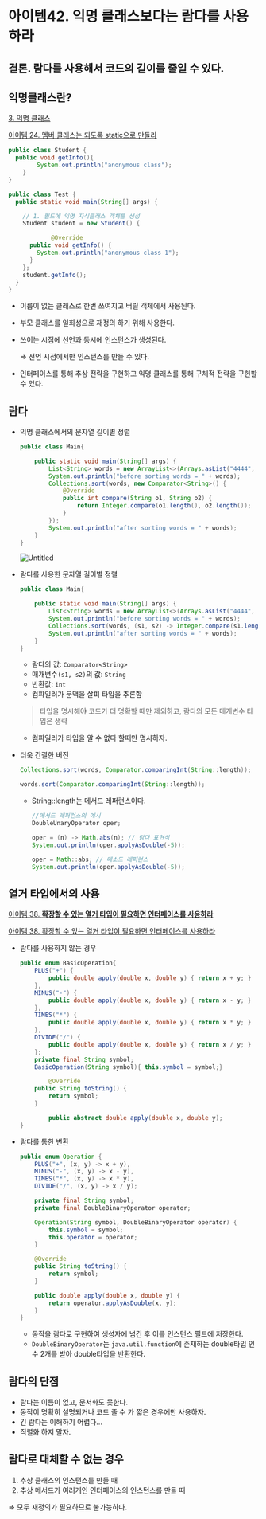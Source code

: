 # 아이템42. 익명 클래스보다는 람다를 사용하라

## 결론. 람다를 사용해서 코드의 길이를 줄일 수 있다.

## 익명클래스란?

[3. 익명 클래스](https://www.notion.so/3-ab227d7b36d5454dae3fa53740b9f907?pvs=21) 

[아이템 24. 멤버 클래스는 되도록 static으로 만들라](https://velog.io/@juns1s/아이템-24.-멤버-클래스는-되도록-static으로-만들라)

```java
public class Student {
  public void getInfo(){
		System.out.println("anonymous class");
	}
}

public class Test {
  public static void main(String[] args) {

    // 1. 필드에 익명 자식클래스 객체를 생성
    Student student = new Student() {

			@Override
      public void getInfo() {
        System.out.println("anonymous class 1");
      }
    };
    student.getInfo();
  }
}
```

- 이름이 없는 클래스로 한번 쓰여지고 버릴 객체에서 사용된다.
- 부모 클래스를 일회성으로 재정의 하기 위해 사용한다.
- 쓰이는 시점에 선언과 동시에 인스턴스가 생성된다.
    
    ⇒ 선언 시점에서만 인스턴스를 만들 수 있다.
    
- 인터페이스를 통해 추상 전략을 구현하고 익명 클래스를 통해 구체적 전략을 구현할 수 있다.

## 람다

- 익명 클래스에서의 문자열 길이별 정렬
    
    ```java
    public class Main{
    
        public static void main(String[] args) {
            List<String> words = new ArrayList<>(Arrays.asList("4444", "333", "22", "1"));
            System.out.println("before sorting words = " + words);
            Collections.sort(words, new Comparator<String>() {
                @Override
                public int compare(String o1, String o2) {
                    return Integer.compare(o1.length(), o2.length());
                }
            });
            System.out.println("after sorting words = " + words);
        }
    }
    ```
    
    ![Untitled](%E1%84%8B%E1%85%A1%E1%84%8B%E1%85%B5%E1%84%90%E1%85%A6%E1%86%B742%20%E1%84%8B%E1%85%B5%E1%86%A8%E1%84%86%E1%85%A7%E1%86%BC%20%E1%84%8F%E1%85%B3%E1%86%AF%E1%84%85%E1%85%A2%E1%84%89%E1%85%B3%E1%84%87%E1%85%A9%E1%84%83%E1%85%A1%E1%84%82%E1%85%B3%E1%86%AB%20%E1%84%85%E1%85%A1%E1%86%B7%E1%84%83%E1%85%A1%E1%84%85%E1%85%B3%E1%86%AF%20%E1%84%89%E1%85%A1%E1%84%8B%E1%85%AD%E1%86%BC%E1%84%92%E1%85%A1%E1%84%85%E1%85%A1%20346e21d05968468cb95963897b248db1/Untitled.png)
    
- 람다를 사용한 문자열 길이별 정렬
    
    ```java
    public class Main{
    
        public static void main(String[] args) {
            List<String> words = new ArrayList<>(Arrays.asList("4444", "333", "22", "1"));
            System.out.println("before sorting words = " + words);
            Collections.sort(words, (s1, s2) -> Integer.compare(s1.length(), s2.length()));
            System.out.println("after sorting words = " + words);
        }
    }
    ```
    
    - 람다의 값: `Comparator<String>`
    - 매개변수`(s1, s2)`의 값: `String`
    - 반환값: `int`
    - 컴파일러가 문맥을 살펴 타입을 추론함
    
    > 타입을 명시해야 코드가 더 명확할 때만 제외하고, 람다의 모든 매개변수 타입은 생략
    + 컴파일러가 타입을 알 수 없다 할때만 명시하자.
    > 
- 더욱 간결한 버전
    
    ```java
    Collections.sort(words, Comparator.comparingInt(String::length));
    ```
    
    ```java
    words.sort(Comparator.comparingInt(String::length));
    ```
    
    - String::length는 메서드 레퍼런스이다.
        
        ```java
        //메서드 레퍼런스의 예시
        DoubleUnaryOperator oper;
        
        oper = (n) -> Math.abs(n); // 람다 표현식
        System.out.println(oper.applyAsDouble(-5));
        
        oper = Math::abs; // 메소드 레퍼런스
        System.out.println(oper.applyAsDouble(-5));
        ```
        

## 열거 타입에서의 사용

[아이템 38. ****확장할 수 있는 열거 타입이 필요하면 인터페이스를 사용하라****](https://www.notion.so/38-ccde23b1f83a4120a144546fd4bfaeb0?pvs=21) 

[아이템 38. 확장할 수 있는 열거 타입이 필요하면 인터페이스를 사용하라](https://velog.io/@juns1s/아이템-38.-확장할-수-있는-열거-타입이-필요하면-인터페이스를-사용하라)

- 람다를 사용하지 않는 경우
    
    ```java
    public enum BasicOperation{
        PLUS("+") {
            public double apply(double x, double y) { return x + y; }
        },
        MINUS("-") {
            public double apply(double x, double y) { return x - y; }
        },
        TIMES("*") {
            public double apply(double x, double y) { return x * y; }
        },
        DIVIDE("/") {
            public double apply(double x, double y) { return x / y; }
        };
        private final String symbol;
        BasicOperation(String symbol){ this.symbol = symbol;}
    
    		@Override
        public String toString() {
            return symbol;
        }
    
    		public abstract double apply(double x, double y);
    }
    ```
    
- 람다를 통한 변환
    
    ```java
    public enum Operation {
        PLUS("+", (x, y) -> x + y),
        MINUS("-", (x, y) -> x - y),
        TIMES("*", (x, y) -> x * y),
        DIVIDE("/", (x, y) -> x / y);
    
        private final String symbol;
        private final DoubleBinaryOperator operator;
    
        Operation(String symbol, DoubleBinaryOperator operator) {
            this.symbol = symbol;
            this.operator = operator;
        }
    
        @Override
        public String toString() {
            return symbol;
        }
    
        public double apply(double x, double y) {
            return operator.applyAsDouble(x, y);
        }
    }
    ```
    
    - 동작을 람다로 구현하여 생성자에 넘긴 후 이를 인스턴스 필드에 저장한다.
    - `DoubleBinaryOperator`는 `java.util.function`에 존재하는 double타입 인수 2개를 받아 double타입을 반환한다.

## 람다의 단점

- 람다는 이름이 없고, 문서화도 못한다.
- 동작이 명확히 설명되거나 코드 줄 수 가 짧은 경우에만 사용하자.
- 긴 람다는 이해하기 어렵다…
- 직렬화 하지 말자.

## 람다로 대체할 수 없는 경우

1. 추상 클래스의 인스턴스를 만들 때
2. 추상 메서드가 여러개인 인터페이스의 인스턴스를 만들 때

⇒ 모두 재정의가 필요하므로 불가능하다.